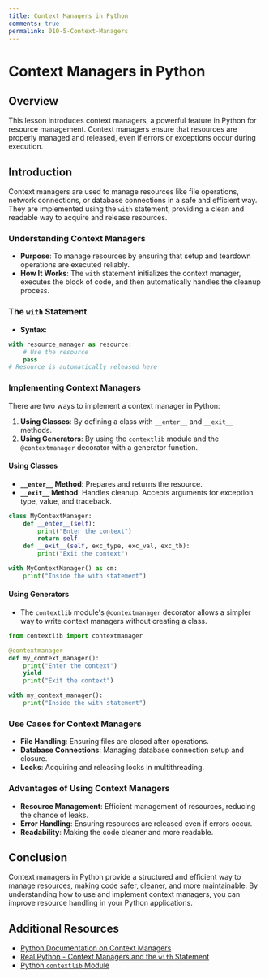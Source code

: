```yaml
---
title: Context Managers in Python
comments: true
permalink: 010-5-Context-Managers
---
```


# Context Managers in Python

## Overview
This lesson introduces context managers, a powerful feature in Python for resource management. Context managers ensure that resources are properly managed and released, even if errors or exceptions occur during execution.

## Introduction

Context managers are used to manage resources like file operations, network connections, or database connections in a safe and efficient way. They are implemented using the `with` statement, providing a clean and readable way to acquire and release resources.

### Understanding Context Managers

- **Purpose**: To manage resources by ensuring that setup and teardown operations are executed reliably.
- **How It Works**: The `with` statement initializes the context manager, executes the block of code, and then automatically handles the cleanup process.

### The `with` Statement

- **Syntax**:

```python
with resource_manager as resource:
    # Use the resource
    pass
# Resource is automatically released here
```

### Implementing Context Managers

There are two ways to implement a context manager in Python:

1. **Using Classes**: By defining a class with `__enter__` and `__exit__` methods.
2. **Using Generators**: By using the `contextlib` module and the `@contextmanager` decorator with a generator function.

#### Using Classes

- **`__enter__` Method**: Prepares and returns the resource.
- **`__exit__` Method**: Handles cleanup. Accepts arguments for exception type, value, and traceback.

```python
class MyContextManager:
    def __enter__(self):
        print("Enter the context")
        return self
    def __exit__(self, exc_type, exc_val, exc_tb):
        print("Exit the context")

with MyContextManager() as cm:
    print("Inside the with statement")
```

#### Using Generators

- The `contextlib` module's `@contextmanager` decorator allows a simpler way to write context managers without creating a class.

```python
from contextlib import contextmanager

@contextmanager
def my_context_manager():
    print("Enter the context")
    yield
    print("Exit the context")

with my_context_manager():
    print("Inside the with statement")
```

### Use Cases for Context Managers

- **File Handling**: Ensuring files are closed after operations.
- **Database Connections**: Managing database connection setup and closure.
- **Locks**: Acquiring and releasing locks in multithreading.

### Advantages of Using Context Managers

- **Resource Management**: Efficient management of resources, reducing the chance of leaks.
- **Error Handling**: Ensuring resources are released even if errors occur.
- **Readability**: Making the code cleaner and more readable.

## Conclusion

Context managers in Python provide a structured and efficient way to manage resources, making code safer, cleaner, and more maintainable. By understanding how to use and implement context managers, you can improve resource handling in your Python applications.

## Additional Resources

- [Python Documentation on Context Managers](https://docs.python.org/3/reference/datamodel.html#context-managers)
- [Real Python - Context Managers and the `with` Statement](https://realpython.com/python-with-statement/)
- [Python `contextlib` Module](https://docs.python.org/3/library/contextlib.html)
